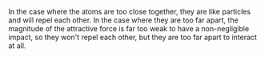 In the case where the atoms are too close together, they are like particles and will repel each other. In the case where they are too far apart, the magnitude of the attractive force is far too weak to have a non-negligible impact, so they won't repel each other, but they are too far apart to interact at all. 
